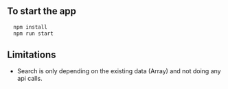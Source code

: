 
## To start the app

```bash
  npm install 
  npm run start
```
    
## Limitations
- Search is only depending on the existing data (Array) and not doing any api calls.
